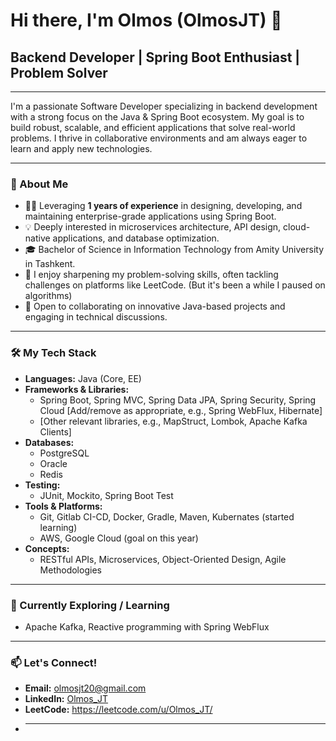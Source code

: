 # Hi there, I'm Olmos (OlmosJT) 👋

## Backend Developer | Spring Boot Enthusiast | Problem Solver

---

I'm a passionate Software Developer specializing in backend development with a strong focus on the Java & Spring Boot ecosystem. My goal is to build robust, scalable, and efficient applications that solve real-world problems. I thrive in collaborative environments and am always eager to learn and apply new technologies.

---

### 🚀 About Me

* 👨‍💻 Leveraging **1 years of experience** in designing, developing, and maintaining enterprise-grade applications using Spring Boot.
* 💡 Deeply interested in microservices architecture, API design, cloud-native applications, and database optimization.
* 🎓 Bachelor of Science in Information Technology from Amity University in Tashkent.
* 🧩 I enjoy sharpening my problem-solving skills, often tackling challenges on platforms like LeetCode. (But it's been a while I paused on algorithms)
* 💞️ Open to collaborating on innovative Java-based projects and engaging in technical discussions.

---

### 🛠️ My Tech Stack

* **Languages:** Java (Core, EE)
* **Frameworks & Libraries:**
    * Spring Boot, Spring MVC, Spring Data JPA, Spring Security, Spring Cloud [Add/remove as appropriate, e.g., Spring WebFlux, Hibernate]
    * [Other relevant libraries, e.g., MapStruct, Lombok, Apache Kafka Clients]
* **Databases:**
    * PostgreSQL
    * Oracle
    * Redis
* **Testing:**
    * JUnit, Mockito, Spring Boot Test
* **Tools & Platforms:**
    * Git, Gitlab CI-CD, Docker, Gradle, Maven, Kubernates (started learning)
    * AWS, Google Cloud (goal on this year)
* **Concepts:**
    * RESTful APIs, Microservices, Object-Oriented Design, Agile Methodologies

---

### 🌱 Currently Exploring / Learning

* Apache Kafka, Reactive programming with Spring WebFlux

---

### 📫 Let's Connect!

* **Email:** [olmosjt20@gmail.com](mailto:olmosjt20@gmail.com)
* **LinkedIn:** [Olmos_JT](https://leetcode.com/u/Olmos_JT/)
* **LeetCode:** https://leetcode.com/u/Olmos_JT/
* ---

<!---
OlmosJT/OlmosJT is a ✨ special ✨ repository because its `README.md` (this file) appears on your GitHub profile.
You can click the Preview link to take a look at your changes.
--->
